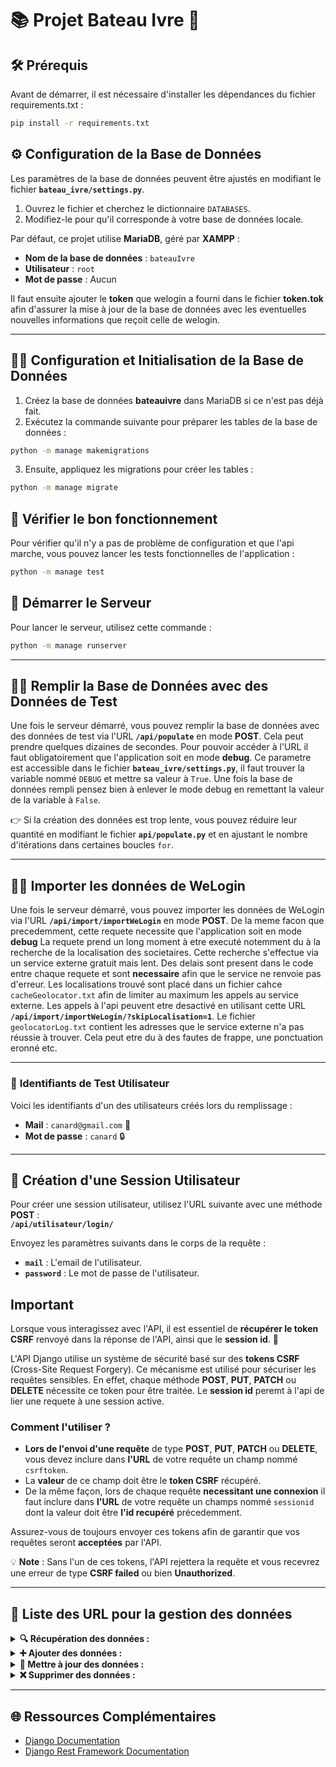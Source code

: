 # 📚 **Projet Bateau Ivre** 🚤

## 🛠 **Prérequis**

Avant de démarrer, il est nécessaire d'installer les dépendances du fichier requirements.txt :

```bash
pip install -r requirements.txt
```

## ⚙️ **Configuration de la Base de Données**

Les paramètres de la base de données peuvent être ajustés en modifiant le fichier **`bateau_ivre/settings.py`**.

1. Ouvrez le fichier et cherchez le dictionnaire `DATABASES`.
2. Modifiez-le pour qu'il corresponde à votre base de données locale.

Par défaut, ce projet utilise **MariaDB**, géré par **XAMPP** :
- **Nom de la base de données** : `bateauIvre`
- **Utilisateur** : `root`
- **Mot de passe** : Aucun

Il faut ensuite ajouter le **token** que welogin a fourni dans le fichier **token.tok** afin d'assurer la mise à jour de la base de données avec les eventuelles nouvelles informations que reçoit celle de welogin.

---

## 🧑‍💻 **Configuration et Initialisation de la Base de Données**

1. Créez la base de données **bateauivre** dans MariaDB si ce n'est pas déjà fait.
2. Exécutez la commande suivante pour préparer les tables de la base de données :

```bash
python -m manage makemigrations
```

3. Ensuite, appliquez les migrations pour créer les tables :
```bash
python -m manage migrate
```

## 🧪 **Vérifier le bon fonctionnement**

Pour vérifier qu'il n'y a pas de problème de configuration et que l'api marche, vous pouvez lancer les tests fonctionnelles de l'application :
```bash
python -m manage test
```

## 🚀 **Démarrer le Serveur**

Pour lancer le serveur, utilisez cette commande :
```bash
python -m manage runserver
```

---

## 🧑‍🔬 **Remplir la Base de Données avec des Données de Test**

Une fois le serveur démarré, vous pouvez remplir la base de données avec des données de test via l'URL **`/api/populate`** en mode **POST**. Cela peut prendre quelques dizaines de secondes.
Pour pouvoir accéder à l'URL il faut obligatoirement que l'application soit en mode **debug**. Ce parametre est accessible dans le fichier **`bateau_ivre/settings.py`**, il faut trouver la variable nommé `DEBUG` et mettre sa valeur à `True`. Une fois la base de données rempli pensez bien à enlever le mode debug en remettant la valeur de la variable à `False`.

👉 Si la création des données est trop lente, vous pouvez réduire leur quantité en modifiant le fichier **`api/populate.py`** et en ajustant le nombre d'itérations dans certaines boucles `for`.

---

## 🧑‍🔬 **Importer les données de WeLogin**

Une fois le serveur démarré, vous pouvez importer les données de WeLogin via l'URL **`/api/import/importWeLogin`** en mode **POST**.
De la meme facon que precedemment, cette requete necessite que l'application soit en mode **debug**
La requete prend un long moment à etre executé notemment du à la recherche de la localisation des societaires. Cette recherche s'effectue via un service externe gratuit mais lent. Des delais sont present dans le code entre chaque requete et sont **necessaire** afin que le service ne renvoie pas d'erreur.
Les localisations trouvé sont placé dans un fichier cahce `cacheGeolocator.txt` afin de limiter au maximum les appels au service externe.
Les appels à l'api peuvent etre desactivé en utilisant cette URL **`/api/import/importWeLogin/?skipLocalisation=1`**.
Le fichier `geolocatorLog.txt` contient les adresses que le service externe n'a pas réussie à trouver. Cela peut etre du à des fautes de frappe, une ponctuation eronné etc. 

---

### 🔑 **Identifiants de Test Utilisateur**

Voici les identifiants d'un des utilisateurs créés lors du remplissage :

- **Mail** : `canard@gmail.com` 🦆  
- **Mot de passe** : `canard` 🔒

---

## 🔑 **Création d'une Session Utilisateur**

Pour créer une session utilisateur, utilisez l'URL suivante avec une méthode **POST** :  
**`/api/utilisateur/login/`**

Envoyez les paramètres suivants dans le corps de la requête :
- **`mail`** : L'email de l'utilisateur.
- **`password`** : Le mot de passe de l'utilisateur.

## **Important**

Lorsque vous interagissez avec l'API, il est essentiel de **récupérer le token CSRF** renvoyé dans la réponse de l'API, ainsi que le **session id**. 🦆

L'API Django utilise un système de sécurité basé sur des **tokens CSRF** (Cross-Site Request Forgery). Ce mécanisme est utilisé pour sécuriser les requêtes sensibles. En effet, chaque méthode **POST**, **PUT**, **PATCH** ou **DELETE** nécessite ce token pour être traitée.
Le **session id** peremt à l'api de lier une requete à une session active.

### Comment l'utiliser ?
- **Lors de l'envoi d'une requête** de type **POST**, **PUT**, **PATCH** ou **DELETE**, vous devez inclure dans **l'URL** de votre requête un champ nommé `csrftoken`.
- La **valeur** de ce champ doit être le **token CSRF** récupéré.
- De la même façon, lors de chaque requête **necessitant une connexion** il faut inclure dans **l'URL** de votre requête un champs nommé `sessionid` dont la valeur doit être **l'id recupéré** précedemment.

Assurez-vous de toujours envoyer ces tokens afin de garantir que vos requêtes seront **acceptées** par l'API.

💡 **Note** : Sans l'un de ces tokens, l'API rejettera la requête et vous recevrez une erreur de type **CSRF failed** ou bien **Unauthorized**.

---

## 📑 **Liste des URL pour la gestion des données** 


<details>
<summary><strong>🔍 Récupération des données :</strong></summary>

#### 🧑‍💻 **Obtenir les informations de l'utilisateur connecté**  
🔹 **URL** : `/api/utilisateur/getLoginUser/`  
🔹 **Accès** : 🔒 Requiert une connexion  
🔹 **Méthode** : **GET**  
🔹 **Description** :  Permet de récupérer les informations de base sur l'utilisateur actuellement connecté, telles que :  **Nom, prénom, ville, etc.**  

---

#### 🎯 **Rechercher dans une table avec filtres avancés**  
🔹 **URLS** : `/api/utilisateur/getUser/`, `/api/utilisateur/getCollege/`, `/api/societaire/getSocietaire/`, `/api/partSocial/getPartSocial/`, `/api/evenement/getEvenement/`, `/api/evenement/getReserve/`, `/api/chaloupe/getChaloupe/`, `/api/chaloupe/getRejoint/`, `/api/connexion/getConnexion/`, `/api/connexion/getHistorique/`  
🔹 **Accès** : 🔒 Requiert une connexion  (excepté **`/api/evenement/getEvenement/`**)  
🔹 **Méthode** : **GET**  
🔹 **Description** :  Permet de selectionner des entrées d'une table via des filtres et de les récuperer.
<details>
<summary><b>🔹Paramètres requis dans le header :</b></summary>

| Champ   | Type    | Description |
|---------|--------|-------------|
| `colonne` | `list[str]` | Liste des colonnes sur lesquelles appliquer les filtres |
| `filtre`  | `list[str]` | Liste des valeurs utilisées pour filtrer les résultats |
| `mode`    | `list[str]` | Méthode de filtrage appliquée |
| `geojson` (optionnel) | `bool` : 0 ou 1| Uniquement pour getUser, specifie si les utilisateurs renvoyé sont au format geojson ou non|

🔹 **Modes de filtrage disponibles** :  
| Mode | Signification |
|------|--------------|
| `==`  | Égal à |
| `<=`  | Inférieur ou égal |
| `<`   | Strictement inférieur |
| `>=`  | Supérieur ou égal |
| `>`   | Strictement supérieur |
| `^`   | Contient |

✅ **Exemple d'utilisation** :  
Si tu veux récupérer tous les utilisateurs **nommés "Duck"** qui habitent **à Paris**, en **mode strictement égal** :  
```json
/api/utilisateur/getUser/?colonne=nom&colonne=ville&filtre=Duck&filtre=Paris&mode===&mode===

```

</details>

---

#### 📊 **Compter le nombre de connexion effectué par des utilisateurs**  
🔹 **URL** : `api/connexion/compteConnexion/`
🔹 **Accès** : 🔒 Requiert une connexion
🔹 **Méthode** : **GET**  
🔹 **Description** :  Permet de recuperer le nombre de connexion unique enregistré dans la BDD

<details>
<summary><b>🔹Paramètres optionnel dans le header :</b></summary>

| Champ   | Type    | Description |
|---------|--------|-------------|
| `mode` | `str : "jour" ou "mois"` | Indique si les connexions doivent regroupé par jour ou par mois |
| `college`  | `bool : 0 ou 1` | Indique si le nombre de connexion doit distingué les diffents colleges ou tous les regrouper |

</details>


---

</details>

<details>
<summary><strong>➕ Ajouter des données :</strong></summary>

#### 📕**Ajouter des données dans une table**
🔹 **URLS** : `api/utilisateur/addUser/`, `api/utilisateur/addCollege/`, `api/societaire/addSocietaire/`, `api/partSocial/addPartSocial/`, `api/evenement/addEvenement/`, `api/evenement/addReservation/`, `api/connexion/addConnexion/`, `api/chaloupe/addChaloupe/`, `api/chaloupe/addRejoint/`  
🔹 **Accès** : 🔒 Requiert d'être administrateur, (excepté **`/api/utilisateur/addUser/`**)  
🔹 **Méthode** : **POST**  
🔹 **Description** :  Permet d'ajouter des entrées dans une table, nécessite de mettre les informations de la donnée qu'on veut ajouter dans le body

<details>
<summary><b>🔹Paramètres requis dans le body :</b></summary>

Les paramètres requis varient selon l'URL car les informations à renseigner ne sont pas les mêmes selon la table :

| URL   | Paramètres |
|---------|------------|
| `api/utilisateur/addUser/` | `nom`, `prenom`, `civilite`, `adresse`, `ville`, `pays`, `code_postal`, `telephone`, `complement_adresse`, `mail`, `password`, `college`, `is_staff` |
| `api/utilisateur/addCollege/` | `nom` |
| `api/societaire/addSocietaire/` | `id_utilisateur`, `organisation`, `numero_societaire` |
| `api/partSocial/addPartSocial/` | `date_achat`, `quantite`, `num_facture`, `id_societaire` |
| `api/evenement/addEvenement/` | `place_disponible`, `date_evenement`, `titre`, `description` |
| `api/evenement/addReservation/` | `id_utilisateur`, `id_evenement`, `nb_place` |
| `api/connexion/addConnexion/` | `id_utilisateur`, `id_evenement`, `nb_place` |
| `api/chaloupe/addChaloupe/` | `nom`, `description` |
| `api/chaloupe/addRejoint/` | `id_utilisateur`, `id_chaloupe`, `dirige` |

✅ **Exemple d'utilisation** :  
Si tu veux ajouter une chaloupe dont le nom est **CoinCoinTech** et la description est **Start-up innovante développant des gadgets pour améliorer la vie des canards connectés.**, il faut utiliser l'URL suivant :  
```json
/api/chaloupe/addChaloupe/
```

Puis dans le body :

```json
{
    "nom": "CoinCoinTech",
    "description": "Start-up innovante développant des gadgets pour améliorer la vie des canards connectés."
}
```
</details>

---

</details>

<details>
<summary><strong>🔄 Mettre à jour des données :</strong></summary>

#### 📕**Modifier les informations d'une donnée dans une table**
🔹 **URLS** : `api/utilisateur/updateUserPassword/`, `api/utilisateur/updateUser/`, `api/utilisateur/fusionneUsers/`, `api/utilisateur/updateCollege/`, `api/societaire/updateSocietaire/`, `api/partSocial/updatePartSocial/`, `api/evenement/updateEvenement/`, `api/evenement/updateReservation/`, `api/chaloupe/updateChaloupe/`, `api/chaloupe/updateRejoint/`  
🔹 **Accès** : 🔒 Requiert d'être administrateur  
🔹 **Méthode** : **PUT**  
🔹 **Description** :  Permet de modifier des données dans une table, nécessite de connaître l'**ID** de la donnée qu'on veut modifier

<details>

<summary><b>🔹Paramètres requis dans le body :</b></summary>

#### 👍**Le cas "normal"**

| Champ   | Type    | Description |
|---------|--------|-------------|
| `id` | `int` | l'ID de l'élément à modifier dans la table, le nom dépend évidemment de l'URL, exemple : id_utilisateur |
| `colonne`  | `list[str]` | Liste des colonnes à modifier |
| `valeur`    | `list[str]` | Liste des nouvelles valeurs des colonnes (les indices de colonne et valeur doivent correspondre) |

#### ⚠️**Les exceptions**

🔹 `api/utilisateur/updateUserPassword/` : dans le body, on met seulement `id_utilisateur` et le nouveau mot de passe dans `password`  
🔹 `api/utilisateur/fusionneUsers/` : dans le body, on met seulement `dissout`, l'ID de l'utilisateur qu'on veut supprimer, et `recipient` l'ID de l'utilisateur qui récupère les données  
🔹 `api/evenement/updateReservation/` : en guise d'ID, on utilise `id_evenement` **ET** `id_utilisateur`, de même pour `api/chaloupe/updateRejoint/` qui utilise `id_chaloupe` **ET** `id_utilisateur`  

✅ **Exemples d'utilisation** :

Si tu veux que l'utilisateur d'ID **9** ait maintenant pour `nom` **Picsou** et que sa `ville` soit **DonaldVille**, il faut utiliser l'URL suivant :
```json
api/utilisateur/updateUser/
```

Puis dans le body :
```json
{
    "id_utilisateur": 9,
    "colonne": ["nom", "ville"],
    "valeur": ["Picsou", "DonaldVille"]
}
```

❌ Erreur à ne pas faire :
```json
{
    "id_utilisateur": 9,
    "colonne": ["nom", "ville"],
    "valeur": ["DonaldVille", "Picsou"]
}
```

**Autre exemple :** Si tu veux que ce même utilisateur (ID **9**), qui est actuellement membre de la chaloupe d'ID **3**, `dirige` maintenant cette chaloupe, il faut utiliser l'URL suivant :
```json
api/chaloupe/updateRejoint/
```

Puis dans le body :
```json
{
    "id_chaloupe": 3,
    "id_utilisateur": 9,
    "colonne": ["dirige"],
    "valeur": ["true"]
}
```

</details>

---

</details>

<details>
<summary><strong>❌ Supprimer des données :</strong></summary>

#### 📕**Supprimer une donnée dans une table**
🔹 **URLS** : `api/utilisateur/deleteUser/`, `api/utilisateur/deleteCollege/`, `api/societaire/deleteSocietaire/`, `api/partSocial/deletePartSocial/`, `api/evenement/deleteEvenement/`, `api/evenement/deleteReservation/`, `api/connexion/deleteConnexion/`, `api/chaloupe/deleteChaloupe/`, `api/chaloupe/deleteRejoint/`  
🔹 **Accès** : 🔒 Requiert d'être administrateur  
🔹 **Méthode** : **DELETE**  
🔹 **Description** :  Permet de supprimer une donnée dans une table, nécessite de connaître l'**ID** de la donnée qu'on veut supprimer

<details>

<summary><b>🔹Paramètres requis dans le body :</b></summary>

#### 👍**Le cas "normal"**

| Champ   | Type    | Description |
|---------|--------|-------------|
| `id` | `int` | l'ID de l'élément à supprimer dans la table, le nom dépend évidemment de l'URL, exemple : id_utilisateur |

... et c'est tout !

#### ⚠️**Les exceptions**

🔹 `api/evenement/deleteReservation/` : en guise d'ID, on utilise `id_evenement` **ET** `id_utilisateur`, de même pour `api/chaloupe/deleteRejoint/` qui utilise `id_chaloupe` **ET** `id_utilisateur`  
🔹 `api/connexion/deleteConnexion/` : en plus de l'ID (qui correspond à `id_utilisateur`), on a un paramètre `jour` obligatoire qui correspond au jour de la connexion  

✅ **Exemples d'utilisation** :

Si tu veux que l'utilisateur d'ID **9** soit supprimé de la base de données, il faut utiliser l'URL suivant :
```json
api/utilisateur/deleteUser/
```

Puis dans le body :
```json
{
    "id_utilisateur": 9
}
```

**Autre exemple :** Si tu veux que l'utilisateur d'ID **6** n'appartienne plus à la chaloupe d'ID **3**, il faut utiliser l'URL suivant :
```json
api/chaloupe/deleteRejoint/
```

Puis dans le body :
```json
{
    "id_chaloupe": 3,
    "id_utilisateur": 6
}
```

</details>

---

</details>

---

## 🌐 **Ressources Complémentaires**

- [Django Documentation](https://docs.djangoproject.com/)
- [Django Rest Framework Documentation](https://www.django-rest-framework.org/)

